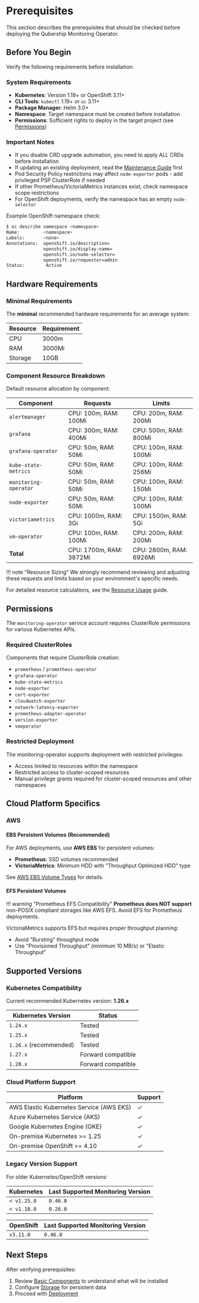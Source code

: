 # Prerequisites

This section describes the prerequisites that should be checked before deploying the Qubership Monitoring Operator.

## Before You Begin

Verify the following requirements before installation:

### System Requirements

* **Kubernetes**: Version 1.19+ or OpenShift 3.11+
* **CLI Tools**: `kubectl` 1.19+ or `oc` 3.11+
* **Package Manager**: Helm 3.0+
* **Namespace**: Target namespace must be created before installation
* **Permissions**: Sufficient rights to deploy in the target project (see [Permissions](#permissions))

### Important Notes

* If you disable CRD upgrade automation, you need to apply ALL CRDs before installation
* If updating an existing deployment, read the [Maintenance Guide](../maintenance.md) first
* Pod Security Policy restrictions may affect `node-exporter` pods - add privileged PSP ClusterRole if needed
* If other Prometheus/VictoriaMetrics instances exist, check namespace scope restrictions
* For OpenShift deployments, verify the namespace has an empty `node-selector`

Example OpenShift namespace check:
```bash
$ oc describe namespace <namespace>
Name:         <namespace>
Labels:       <none>
Annotations:  openshift.io/description=
              openshift.io/display-name=
              openshift.io/node-selector=
              openshift.io/requester=admin
Status:        Active
```

## Hardware Requirements

### Minimal Requirements

The **minimal** recommended hardware requirements for an average system:

| Resource | Requirement |
| -------- | ----------- |
| CPU      | 3000m       |
| RAM      | 3000Mi      |
| Storage  | 10GB        |

### Component Resource Breakdown

Default resource allocation by component:

| Component             | Requests                | Limits                  |
| --------------------- | ----------------------- | ----------------------- |
| `alertmanager`        | CPU: 100m, RAM: 100Mi   | CPU: 200m, RAM: 200Mi   |
| `grafana`             | CPU: 300m, RAM: 400Mi   | CPU: 500m, RAM: 800Mi   |
| `grafana-operator`    | CPU: 50m, RAM: 50Mi     | CPU: 100m, RAM: 100Mi   |
| `kube-state-metrics`  | CPU: 50m, RAM: 50Mi     | CPU: 100m, RAM: 256Mi   |
| `monitoring-operator` | CPU: 50m, RAM: 50Mi     | CPU: 100m, RAM: 150Mi   |
| `node-exporter`       | CPU: 50m, RAM: 50Mi     | CPU: 100m, RAM: 100Mi   |
| `victoriametrics`     | CPU: 1000m, RAM: 3Gi    | CPU: 1500m, RAM: 5Gi    |
| `vm-operator`         | CPU: 100m, RAM: 100Mi   | CPU: 200m, RAM: 200Mi   |
| **Total**             | CPU: 1700m, RAM: 3872Mi | CPU: 2800m, RAM: 6926Mi |

!!! note "Resource Sizing"
    We strongly recommend reviewing and adjusting these requests and limits based on your environment's specific needs.

For detailed resource calculations, see the [Resource Usage](../resource-usage.md) guide.

## Permissions

The `monitoring-operator` service account requires ClusterRole permissions for various Kubernetes APIs.

### Required ClusterRoles

Components that require ClusterRole creation:

* `prometheus` / `prometheus-operator`
* `grafana-operator`
* `kube-state-metrics`
* `node-exporter`
* `cert-exporter`
* `cloudwatch-exporter`
* `network-latency-exporter`
* `prometheus-adapter-operator`
* `version-exporter`
* `vmoperator`

### Restricted Deployment

The monitoring-operator supports deployment with restricted privileges:
- Access limited to resources within the namespace
- Restricted access to cluster-scoped resources
- Manual privilege grants required for cluster-scoped resources and other namespaces

## Cloud Platform Specifics

### AWS

#### EBS Persistent Volumes (Recommended)

For AWS deployments, use **AWS EBS** for persistent volumes:

- **Prometheus**: SSD volumes recommended
- **VictoriaMetrics**: Minimum HDD with "Throughput Optimized HDD" type

See [AWS EBS Volume Types](https://docs.aws.amazon.com/AWSEC2/latest/UserGuide/ebs-volume-types.html) for details.

#### EFS Persistent Volumes

!!! warning "Prometheus EFS Compatibility"
    **Prometheus does NOT support** non-POSIX compliant storages like AWS EFS. Avoid EFS for Prometheus deployments.

VictoriaMetrics supports EFS but requires proper throughput planning:
- Avoid "Bursting" throughput mode
- Use "Provisioned Throughput" (minimum 10 MB/s) or "Elastic Throughput"

## Supported Versions

### Kubernetes Compatibility

Current recommended Kubernetes version: **1.26.x**

| Kubernetes Version     | Status           |
| ---------------------- | ---------------- |
| `1.24.x`               | Tested           |
| `1.25.x`               | Tested           |
| `1.26.x` (recommended) | Tested           |
| `1.27.x`               | Forward compatible |
| `1.28.x`               | Forward compatible |

### Cloud Platform Support

| Platform                                 | Support |
| ---------------------------------------- | ------- |
| AWS Elastic Kubernetes Service (AWS EKS) | ✓       |
| Azure Kubernetes Service (AKS)          | ✓       |
| Google Kubernetes Engine (GKE)          | ✓       |
| On-premise Kubernetes >= 1.25           | ✓       |
| On-premise OpenShift >= 4.10            | ✓       |

### Legacy Version Support

For older Kubernetes/OpenShift versions:

| Kubernetes  | Last Supported Monitoring Version |
| ----------- | --------------------------------- |
| `< v1.25.0` | `0.46.0`                         |
| `< v1.18.0` | `0.26.0`                         |

| OpenShift | Last Supported Monitoring Version |
| --------- | --------------------------------- |
| `v3.11.0` | `0.46.0`                         |

## Next Steps

After verifying prerequisites:

1. Review [Basic Components](basic-components.md) to understand what will be installed
2. Configure [Storage](storage.md) for persistent data
3. Proceed with [Deployment](deploy.md) 